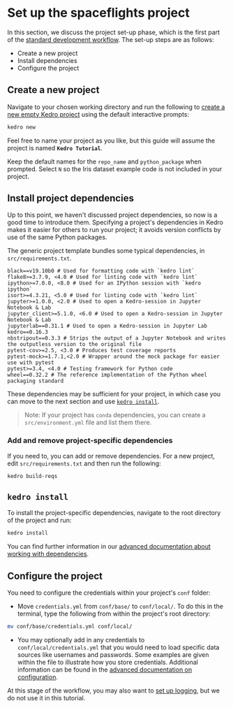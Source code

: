 # Set up the spaceflights project

In this section, we discuss the project set-up phase, which is the first part of the [standard development workflow](./01_spaceflights_tutorial.md#kedro-project-development-workflow). The set-up steps are as follows:


* Create a new project
* Install dependencies
* Configure the project


## Create a new project

Navigate to your chosen working directory and run the following to [create a new empty Kedro project](../02_get_started/04_new_project.md) using the default interactive prompts:

```bash
kedro new
```

Feel free to name your project as you like, but this guide will assume the project is named **`Kedro Tutorial`**.

Keep the default names for the `repo_name` and `python_package` when prompted. Select `N` so the Iris dataset example code is not included in your project.

## Install project dependencies

Up to this point, we haven't discussed project dependencies, so now is a good time to introduce them. Specifying a project's dependencies in Kedro makes it easier for others to run your project; it avoids version conflicts by use of the same Python packages.

The generic project template bundles some typical dependencies, in `src/requirements.txt`.

```text
black==v19.10b0 # Used for formatting code with `kedro lint`
flake8>=3.7.9, <4.0 # Used for linting code with `kedro lint`
ipython>=7.0.0, <8.0 # Used for an IPython session with `kedro ipython`
isort>=4.3.21, <5.0 # Used for linting code with `kedro lint`
jupyter>=1.0.0, <2.0 # Used to open a Kedro-session in Jupyter Notebook & Lab
jupyter_client>=5.1.0, <6.0 # Used to open a Kedro-session in Jupyter Notebook & Lab
jupyterlab==0.31.1 # Used to open a Kedro-session in Jupyter Lab
kedro==0.16.3
nbstripout==0.3.3 # Strips the output of a Jupyter Notebook and writes the outputless version to the original file
pytest-cov>=2.5, <3.0 # Produces test coverage reports
pytest-mock>=1.7.1,<2.0 # Wrapper around the mock package for easier use with pytest
pytest>=3.4, <4.0 # Testing framework for Python code
wheel==0.32.2 # The reference implementation of the Python wheel packaging standard
```

These dependencies may be sufficient for your project, in which case you can move to the next section and use [`kedro install`](#kedro-install).

> Note: If your project has `conda` dependencies, you can create a `src/environment.yml` file and list them there.

### Add and remove project-specific dependencies
If you need to, you can add or remove dependencies. For a new project, edit `src/requirements.txt` and then run the following:

```bash
kedro build-reqs
```

## `kedro install`

To install the project-specific dependencies, navigate to the root directory of the project and run:

```bash
kedro install
```
You can find further information in our [advanced documentation about working with dependencies](../04_kedro_project_setup/01_dependencies.md).

## Configure the project

You need to configure the credentials within your project's `conf` folder:

* Move `credentials.yml` from `conf/base/` to `conf/local/`. To do this in the terminal, type the following from within the project's root directory:

```bash
mv conf/base/credentials.yml conf/local/
```

* You may optionally add in any credentials to `conf/local/credentials.yml` that you would need to load specific data sources like usernames and passwords. Some examples are given within the file to illustrate how you store credentials. Additional information can be found in the [advanced documentation on configuration](../04_kedro_project_setup/02_configuration.md).

At this stage of the workflow, you may also want to [set up logging](../08_logging/01_logging.md), but we do not use it in this tutorial.
